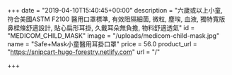 +++
date = "2019-04-10T15:40:45+00:00"
description = "六歲或以上小童, 符合美國ASTM F2100 醫用口罩標準, 有效阻隔細菌, 微粒, 塵埃, 血液, 獨特寬版鼻樑條舒適設計, 貼心扁形耳掛, 久戴耳朵無負擔, 物料舒適透氣"
id = "MEDICOM_CHILD_MASK"
image = "/uploads/medicom-child-mask.jpg"
name = "Safe+Mask小童醫用耳掛口罩"
price = 56.0
product_url = "https://snipcart-hugo-forestry.netlify.com"
url = "/"

+++
